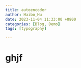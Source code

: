 ```yaml
---
title: autoencoder
author: Haibo_Hu
date: 2023-11-04 11:33:00 +0800
categories: [Blog, Demo]
tags: [typography]

---
```


# ghjf